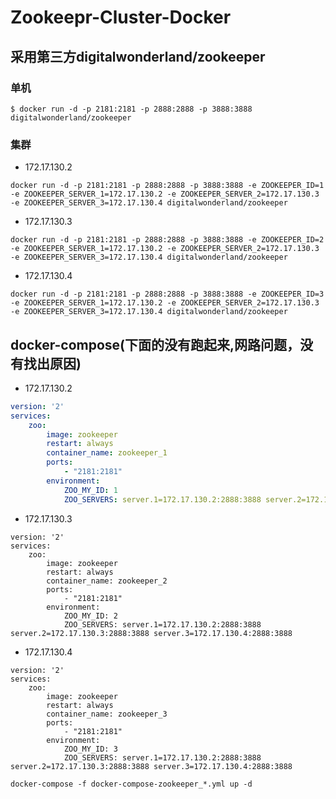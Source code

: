 # Zookeepr-Cluster-Docker

## 采用第三方digitalwonderland/zookeeper

### 单机

```shell
$ docker run -d -p 2181:2181 -p 2888:2888 -p 3888:3888 digitalwonderland/zookeeper
```

### 集群

* 172.17.130.2

```shell
docker run -d -p 2181:2181 -p 2888:2888 -p 3888:3888 -e ZOOKEEPER_ID=1 -e ZOOKEEPER_SERVER_1=172.17.130.2 -e ZOOKEEPER_SERVER_2=172.17.130.3 -e ZOOKEEPER_SERVER_3=172.17.130.4 digitalwonderland/zookeeper
```

* 172.17.130.3

```shell
docker run -d -p 2181:2181 -p 2888:2888 -p 3888:3888 -e ZOOKEEPER_ID=2 -e ZOOKEEPER_SERVER_1=172.17.130.2 -e ZOOKEEPER_SERVER_2=172.17.130.3 -e ZOOKEEPER_SERVER_3=172.17.130.4 digitalwonderland/zookeeper
```

* 172.17.130.4

```shell
docker run -d -p 2181:2181 -p 2888:2888 -p 3888:3888 -e ZOOKEEPER_ID=3 -e ZOOKEEPER_SERVER_1=172.17.130.2 -e ZOOKEEPER_SERVER_2=172.17.130.3 -e ZOOKEEPER_SERVER_3=172.17.130.4 digitalwonderland/zookeeper
```



## docker-compose(下面的没有跑起来,网路问题，没有找出原因)

* 172.17.130.2

```yml
version: '2'
services:
    zoo:
        image: zookeeper
        restart: always
        container_name: zookeeper_1
        ports:
            - "2181:2181"
        environment:
            ZOO_MY_ID: 1
            ZOO_SERVERS: server.1=172.17.130.2:2888:3888 server.2=172.17.130.3:2888:3888 server.3=172.17.130.4:2888:3888
```

* 172.17.130.3

```shell
version: '2'
services:
    zoo:
        image: zookeeper
        restart: always
        container_name: zookeeper_2
        ports:
            - "2181:2181"
        environment:
            ZOO_MY_ID: 2
            ZOO_SERVERS: server.1=172.17.130.2:2888:3888 server.2=172.17.130.3:2888:3888 server.3=172.17.130.4:2888:3888
```

* 172.17.130.4

```shell
version: '2'
services:
    zoo:
        image: zookeeper
        restart: always
        container_name: zookeeper_3
        ports:
            - "2181:2181"
        environment:
            ZOO_MY_ID: 3
            ZOO_SERVERS: server.1=172.17.130.2:2888:3888 server.2=172.17.130.3:2888:3888 server.3=172.17.130.4:2888:3888
```

```shell
docker-compose -f docker-compose-zookeeper_*.yml up -d
```

